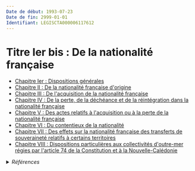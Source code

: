 ```yaml
---
Date de début: 1993-07-23
Date de fin: 2999-01-01
Identifiant: LEGISCTA000006117612
---
```


<h1>Titre Ier bis : De la nationalité française</h1>

- [Chapitre Ier : Dispositions générales](chapitre_ier/README.md)
- [Chapitre II : De la nationalité française d'origine](chapitre_ii/README.md)
- [Chapitre III : De l'acquisition de la nationalité française](chapitre_iii/README.md)
- [Chapitre IV : De la perte, de la déchéance et de la réintégration dans la nationalité française](chapitre_iv/README.md)
- [Chapitre V : Des actes relatifs à l'acquisition ou à la perte de la nationalité française](chapitre_v/README.md)
- [Chapitre VI : Du contentieux de la nationalité](chapitre_vi/README.md)
- [Chapitre VII : Des effets sur la nationalité française des transferts de souveraineté relatifs à certains territoires](chapitre_vii/README.md)
- [Chapitre VIII : Dispositions particulières aux collectivités d'outre-mer régies par l'article 74 de la Constitution et à la Nouvelle-Calédonie](chapitre_viii/README.md)

<details>
  <summary><em>Références</em></summary>

  <h2>Articles faisant référence à la section</h2>
  
  <ul>
    <li>
      <a href="https://legal.tricoteuses.fr//redirection/LEGIARTI000006334948?vers=git&vers=legifrance">Code de l'entrée et du séjour des étrangers et du droit d'asile - article L111-5 AUTONOME ABROGE, en vigueur du 2005-03-01 au 2021-05-01</a> CITATION source
    </li>
  </ul>
  
  <h2>Textes faisant référence à la section</h2>
  
  <ul>
    <li>
      <a href="https://legal.tricoteuses.fr//redirection/LEGITEXT000049145391?vers=git&vers=legifrance">Décret n° 2024-108 du 14 février 2024 relatif aux compétences des préfets en matière d'acquisition de la nationalité française et modifiant le décret n° 93-1362 du 30 décembre 1993 relatif aux déclarations de nationalité, aux décisions de naturalisation, de réintégration, de perte, de déchéance et de retrait de la nationalité française VIGUEUR, en vigueur depuis le 2024-02-16</a> CITATION source
    </li>
    <li>
      <a href="https://legal.tricoteuses.fr//redirection/JORFTEXT000049144713?vers=git&vers=legifrance">Décret n° 2024-108 du 14 février 2024 relatif aux compétences des préfets en matière d'acquisition de la nationalité française et modifiant le décret n° 93-1362 du 30 décembre 1993 relatif aux déclarations de nationalité, aux décisions de naturalisation, de réintégration, de perte, de déchéance et de retrait de la nationalité française</a> CITATION source
    </li>
  </ul>
</details>
